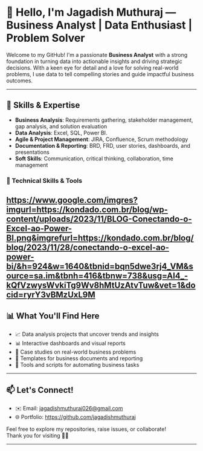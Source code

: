 # 👋 Hello, I'm Jagadish Muthuraj — Business Analyst | Data Enthusiast | Problem Solver

Welcome to my GitHub! I'm a passionate **Business Analyst** with a strong foundation in turning data into actionable insights and driving strategic decisions. With a keen eye for detail and a love for solving real-world problems, I use data to tell compelling stories and guide impactful business outcomes.

---

## 🚀 Skills & Expertise

- **Business Analysis**: Requirements gathering, stakeholder management, gap analysis, and solution evaluation  
- **Data Analysis**: Excel, SQL, Power BI. 
- **Agile & Project Management**: JIRA, Confluence, Scrum methodology  
- **Documentation & Reporting**: BRD, FRD, user stories, dashboards, and presentations  
- **Soft Skills**: Communication, critical thinking, collaboration, time management



### 🔧 Technical Skills & Tools
https://www.google.com/imgres?imgurl=https://kondado.com.br/blog/wp-content/uploads/2023/11/BLOG-Conectando-o-Excel-ao-Power-BI.png&imgrefurl=https://kondado.com.br/blog/blog/2023/11/28/conectando-o-excel-ao-power-bi/&h=924&w=1640&tbnid=bqn5dwe3rj4_VM&source=sa.im&tbnh=416&tbnw=738&usg=AI4_-kQfVzwysWvkiTg9Wv8hMtUzAtvTuw&vet=1&docid=ryrY3vBMzUxL9M
---

## 📊 What You'll Find Here

- 📈 Data analysis projects that uncover trends and insights  
- 📊 Interactive dashboards and visual reports  
- 🧠 Case studies on real-world business problems  
- 📂 Templates for business documents and reporting  
- 🔧 Tools and scripts for automating business tasks  

---

## 📫 Let's Connect!

- ✉️ Email: jagadishmuthuraj026@gmail.com 
- 🌐 Portfolio: https://github.com/jagadishmuthuraj

Feel free to explore my repositories, raise issues, or collaborate!  
Thank you for visiting 💼✨

---

